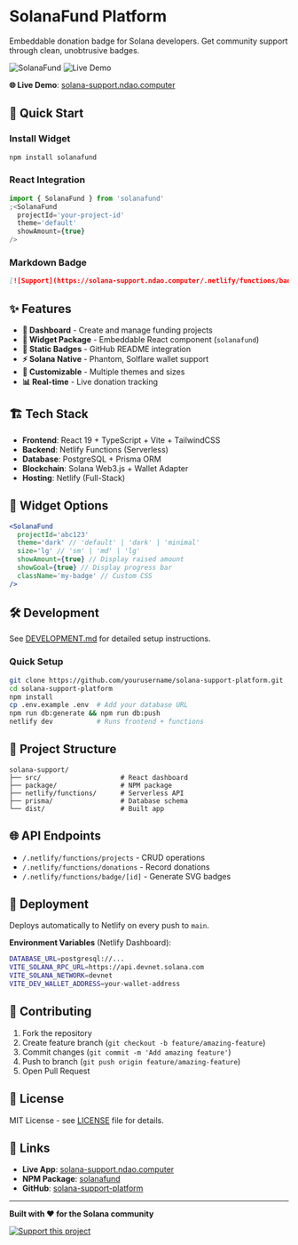 # SolanaFund Platform

Embeddable donation badge for Solana developers. Get community support through clean, unobtrusive badges.

![SolanaFund](https://img.shields.io/badge/Solana-Support-9945FF?style=for-the-badge&logo=solana)
![Live Demo](https://img.shields.io/badge/Demo-Live-00D9FF?style=for-the-badge)

**🌐 Live Demo**: [solana-support.ndao.computer](https://solana-support.ndao.computer)

## 🚀 Quick Start

### Install Widget

```bash
npm install solanafund
```

### React Integration

```jsx
import { SolanaFund } from 'solanafund'
;<SolanaFund
  projectId='your-project-id'
  theme='default'
  showAmount={true}
/>
```

### Markdown Badge

```markdown
[![Support](https://solana-support.ndao.computer/.netlify/functions/badge/your-project-id)](https://solana-support.ndao.computer/project/your-project-id)
```

## ✨ Features

- **🎯 Dashboard** - Create and manage funding projects
- **💎 Widget Package** - Embeddable React component (`solanafund`)
- **🔗 Static Badges** - GitHub README integration
- **⚡ Solana Native** - Phantom, Solflare wallet support
- **🎨 Customizable** - Multiple themes and sizes
- **📊 Real-time** - Live donation tracking

## 🏗 Tech Stack

- **Frontend**: React 19 + TypeScript + Vite + TailwindCSS
- **Backend**: Netlify Functions (Serverless)
- **Database**: PostgreSQL + Prisma ORM
- **Blockchain**: Solana Web3.js + Wallet Adapter
- **Hosting**: Netlify (Full-Stack)

## 🎨 Widget Options

```jsx
<SolanaFund
  projectId='abc123'
  theme='dark' // 'default' | 'dark' | 'minimal'
  size='lg' // 'sm' | 'md' | 'lg'
  showAmount={true} // Display raised amount
  showGoal={true} // Display progress bar
  className='my-badge' // Custom CSS
/>
```

## 🛠 Development

See [DEVELOPMENT.md](./DEVELOPMENT.md) for detailed setup instructions.

### Quick Setup

```bash
git clone https://github.com/yourusername/solana-support-platform.git
cd solana-support-platform
npm install
cp .env.example .env  # Add your database URL
npm run db:generate && npm run db:push
netlify dev           # Runs frontend + functions
```

## 📁 Project Structure

```
solana-support/
├── src/                    # React dashboard
├── package/                # NPM package
├── netlify/functions/      # Serverless API
├── prisma/                 # Database schema
└── dist/                   # Built app
```

## 🌐 API Endpoints

- `/.netlify/functions/projects` - CRUD operations
- `/.netlify/functions/donations` - Record donations
- `/.netlify/functions/badge/[id]` - Generate SVG badges

## 🚀 Deployment

Deploys automatically to Netlify on every push to `main`.

**Environment Variables** (Netlify Dashboard):

```bash
DATABASE_URL=postgresql://...
VITE_SOLANA_RPC_URL=https://api.devnet.solana.com
VITE_SOLANA_NETWORK=devnet
VITE_DEV_WALLET_ADDRESS=your-wallet-address
```

## 🤝 Contributing

1. Fork the repository
2. Create feature branch (`git checkout -b feature/amazing-feature`)
3. Commit changes (`git commit -m 'Add amazing feature'`)
4. Push to branch (`git push origin feature/amazing-feature`)
5. Open Pull Request

## 📄 License

MIT License - see [LICENSE](LICENSE) file for details.

## 🔗 Links

- **Live App**: [solana-support.ndao.computer](https://solana-support.ndao.computer)
- **NPM Package**: [solanafund](https://npmjs.com/package/solanafund)
- **GitHub**: [solana-support-platform](https://github.com/nothingdao/solanafund-platform)

---

**Built with ❤️ for the Solana community**

[![Support this project](https://solanafund.ndao.computer/.netlify/functions/badge/platform-development)](https://solanafund.ndao.computer/project/platform-development)
